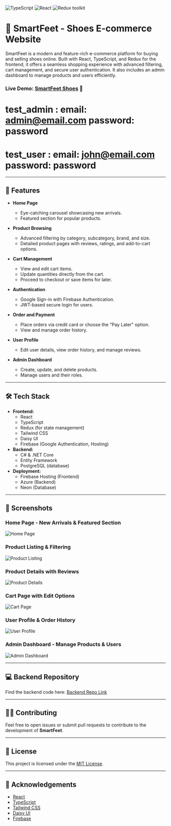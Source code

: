![TypeScript](https://img.shields.io/badge/TypeScript-green)
![React](https://img.shields.io/badge/React-blue)
![Redux toolkit](https://img.shields.io/badge/Redux-brown)

# 🥿 SmartFeet - Shoes E-commerce Website

SmartFeet is a modern and feature-rich e-commerce platform for buying and selling shoes online. Built with React, TypeScript, and Redux for the frontend, it offers a seamless shopping experience with advanced filtering, cart management, and secure user authentication. It also includes an admin dashboard to manage products and users efficiently.

### Live Demo: [SmartFeet Shoes](https://smartfeet-ceeb7.web.app/) 🚀

# test_admin : email: admin@email.com password: password

# test_user : email: john@email.com password: password

---

## 🌟 Features

- **Home Page**
  - Eye-catching carousel showcasing new arrivals.
  - Featured section for popular products.
- **Product Browsing**
  - Advanced filtering by category, subcategory, brand, and size.
  - Detailed product pages with reviews, ratings, and add-to-cart options.
- **Cart Management**

  - View and edit cart items.
  - Update quantities directly from the cart.
  - Proceed to checkout or save items for later.

- **Authentication**
  - Google Sign-in with Firebase Authentication.
  - JWT-based secure login for users.
- **Order and Payment**
  - Place orders via credit card or choose the "Pay Later" option.
  - View and manage order history.
- **User Profile**
  - Edit user details, view order history, and manage reviews.
- **Admin Dashboard**
  - Create, update, and delete products.
  - Manage users and their roles.

---

## 🛠️ Tech Stack

- **Frontend:**
  - React
  - TypeScript
  - Redux (for state management)
  - Tailwind CSS
  - Daisy UI
  - Firebase (Google Authentication, Hosting)
- **Backend:**
  - C# & .NET Core
  - Entity Framework
  - PostgreSQL (database)
- **Deployment:**
  - Firebase Hosting (Frontend)
  - Azure (Backend)
  - Neon (Database)

---

## 📸 Screenshots

### Home Page - New Arrivals & Featured Section

![Home Page](link-to-screenshot)

### Product Listing & Filtering

![Product Listing](link-to-screenshot)

### Product Details with Reviews

![Product Details](link-to-screenshot)

### Cart Page with Edit Options

![Cart Page](link-to-screenshot)

### User Profile & Order History

![User Profile](link-to-screenshot)

### Admin Dashboard - Manage Products & Users

![Admin Dashboard](link-to-screenshot)

---

## 💻 Backend Repository

Find the backend code here: [Backend Repo Link](https://github.com/your-backend-repo)

---

## 👨‍💻 Contributing

Feel free to open issues or submit pull requests to contribute to the development of **SmartFeet**.

---

## 📜 License

This project is licensed under the [MIT License](LICENSE).

---

## 📝 Acknowledgements

- [React](https://reactjs.org/)
- [TypeScript](https://www.typescriptlang.org/)
- [Tailwind CSS](https://tailwindcss.com/)
- [Daisy UI](https://daisyui.com/)
- [Firebase](https://firebase.google.com/)
